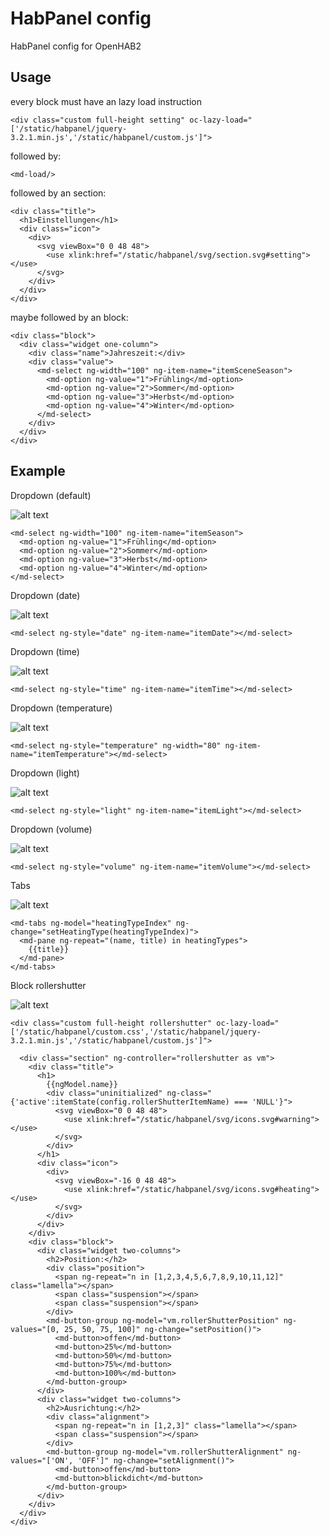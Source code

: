 # HabPanel config

HabPanel config for OpenHAB2

## Usage

every block must have an lazy load instruction
```
<div class="custom full-height setting" oc-lazy-load="['/static/habpanel/jquery-3.2.1.min.js','/static/habpanel/custom.js']">
```
followed by:
```
<md-load/>
```
followed by an section:
```
<div class="title">
  <h1>Einstellungen</h1>
  <div class="icon">
    <div>
      <svg viewBox="0 0 48 48">
        <use xlink:href="/static/habpanel/svg/section.svg#setting"></use>
      </svg>
    </div>
  </div>    
</div>
```
maybe followed by an block:
```
<div class="block">
  <div class="widget one-column">
    <div class="name">Jahreszeit:</div>
    <div class="value">
      <md-select ng-width="100" ng-item-name="itemSceneSeason">
        <md-option ng-value="1">Frühling</md-option>
        <md-option ng-value="2">Sommer</md-option>
        <md-option ng-value="3">Herbst</md-option>
        <md-option ng-value="4">Winter</md-option>
      </md-select>
    </div>
  </div>
</div>
```

## Example

Dropdown (default)

![alt text](https://raw.githubusercontent.com/dawys/habpanel/master/screenshots/dropdown-default.png)
```
<md-select ng-width="100" ng-item-name="itemSeason">
  <md-option ng-value="1">Frühling</md-option>
  <md-option ng-value="2">Sommer</md-option>
  <md-option ng-value="3">Herbst</md-option>
  <md-option ng-value="4">Winter</md-option>
</md-select>
```

Dropdown (date)

![alt text](https://raw.githubusercontent.com/dawys/habpanel/master/screenshots/dropdown-date.png)
```
<md-select ng-style="date" ng-item-name="itemDate"></md-select>
```

Dropdown (time)

![alt text](https://raw.githubusercontent.com/dawys/habpanel/master/screenshots/dropdown-time.png)
```
<md-select ng-style="time" ng-item-name="itemTime"></md-select>
```

Dropdown (temperature)

![alt text](https://raw.githubusercontent.com/dawys/habpanel/master/screenshots/dropdown-temperature.png)
```
<md-select ng-style="temperature" ng-width="80" ng-item-name="itemTemperature"></md-select>
```

Dropdown (light)

![alt text](https://raw.githubusercontent.com/dawys/habpanel/master/screenshots/dropdown-light.png)
```
<md-select ng-style="light" ng-item-name="itemLight"></md-select>
```

Dropdown (volume)

![alt text](https://raw.githubusercontent.com/dawys/habpanel/master/screenshots/dropdown-volume.png)
```
<md-select ng-style="volume" ng-item-name="itemVolume"></md-select>
```

Tabs

![alt text](https://raw.githubusercontent.com/dawys/habpanel/master/screenshots/tabs.png)
```
<md-tabs ng-model="heatingTypeIndex" ng-change="setHeatingType(heatingTypeIndex)">
  <md-pane ng-repeat="(name, title) in heatingTypes">
    {{title}}
  </md-pane>
</md-tabs>
```

Block rollershutter

![alt text](https://raw.githubusercontent.com/dawys/habpanel/master/screenshots/block-rollershutter.png)
```
<div class="custom full-height rollershutter" oc-lazy-load="['/static/habpanel/custom.css','/static/habpanel/jquery-3.2.1.min.js','/static/habpanel/custom.js']">
  
  <div class="section" ng-controller="rollershutter as vm">
    <div class="title">
      <h1>
        {{ngModel.name}}
      	<div class="uninitialized" ng-class="{'active':itemState(config.rollerShutterItemName) === 'NULL'}">
          <svg viewBox="0 0 48 48">
            <use xlink:href="/static/habpanel/svg/icons.svg#warning"></use>
          </svg>
        </div>
      </h1>
      <div class="icon">
        <div>
          <svg viewBox="-16 0 48 48">
            <use xlink:href="/static/habpanel/svg/icons.svg#heating"></use>
          </svg>
        </div>
      </div>
    </div>
    <div class="block">
      <div class="widget two-columns">
        <h2>Position:</h2>
        <div class="position">
          <span ng-repeat="n in [1,2,3,4,5,6,7,8,9,10,11,12]" class="lamella"></span>
          <span class="suspension"></span>
          <span class="suspension"></span>
        </div>
        <md-button-group ng-model="vm.rollerShutterPosition" ng-values="[0, 25, 50, 75, 100]" ng-change="setPosition()">
          <md-button>offen</md-button>
          <md-button>25%</md-button>
          <md-button>50%</md-button>
          <md-button>75%</md-button>
          <md-button>100%</md-button>
        </md-button-group>
      </div>
      <div class="widget two-columns">
        <h2>Ausrichtung:</h2>
        <div class="alignment">
          <span ng-repeat="n in [1,2,3]" class="lamella"></span>
          <span class="suspension"></span>
        </div>
        <md-button-group ng-model="vm.rollerShutterAlignment" ng-values="['ON', 'OFF']" ng-change="setAlignment()">
          <md-button>offen</md-button>
          <md-button>blickdicht</md-button>
        </md-button-group>
      </div>
    </div>
  </div>
</div>
```
